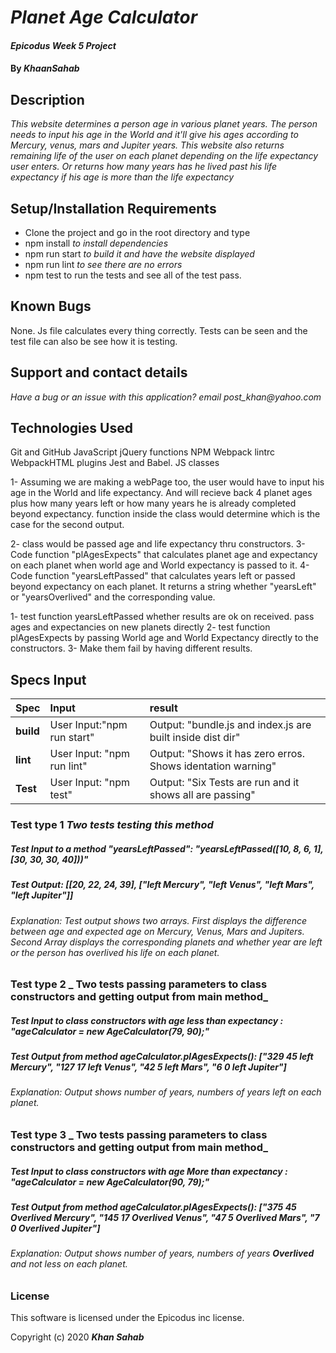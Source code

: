 # _Planet Age Calculator_

#### _Epicodus Week 5 Project_

#### By _**KhaanSahab**_

## Description

_This website determines a person age in various planet years. The person needs to input his age in the World and it'll give his ages according to Mercury, venus, mars and Jupiter years. This website also returns remaining life of the user on each planet depending on the life expectancy user enters. Or returns how many years has he lived past his life expectancy if his age is more than the life expectancy_


## Setup/Installation Requirements

* Clone the project and go in the root directory and type 
* npm install _to install dependencies_
* npm run start _to build it and have the website displayed_
* npm run lint _to see there are no errors_
* npm test to run the tests and see all of the test pass.

## Known Bugs

None. Js file calculates every thing correctly. Tests can be seen and the test file can also be see how it is testing.

## Support and contact details

_Have a bug or an issue with this application? email post_khan@yahoo.com_

## Technologies Used

Git and GitHub
JavaScript
jQuery
functions
NPM
Webpack
lintrc
WebpackHTML plugins
Jest and Babel.
JS classes



1- Assuming we are making a webPage too, the user would have to input his age in the World and life expectancy. And will recieve back 4 planet ages plus how many years left or how many years he is already completed beyond expectancy. function inside the class would determine which is the case for the second output.

2- class would be passed age and life expectancy thru constructors.
3- Code function "plAgesExpects" that calculates planet age and expectancy on each planet when world age and World expectancy is passed to it.
4- Code function "yearsLeftPassed" that calculates years left or passed beyond expectancy on each planet. It returns a string whether "yearsLeft" or "yearsOverlived" and the corresponding value.

1- test function yearsLeftPassed whether results are ok on received. pass ages and expectancies on new planets directly
2- test function plAgesExpects by passing World age and World Expectancy directly to the constructors.
3- Make them fail by having different results.



## Specs Input
| Spec | Input | result |
| :-------------  | :-----------------------------------------------------| :----------------------------------------|
| **build**  | User Input:"npm run start" | Output: "bundle.js and index.js are built inside dist dir" |
| **lint** | User Input: "npm run lint" | Output: "Shows it has zero erros. Shows identation warning"|
| **Test** | User Input: "npm test" | Output: "Six Tests are run and it shows all are passing"|
### **Test type 1 _Two tests testing this method_**  
##### Test Input to a method "yearsLeftPassed":        "yearsLeftPassed([10, 8, 6, 1], [30, 30, 30, 40]))"
##### Test Output: [[20, 22, 24, 39], ["left Mercury", "left Venus", "left Mars", "left Jupiter"]]
###### Explanation: Test output shows two arrays. First displays the difference between age and expected age on Mercury, Venus, Mars and Jupiters. Second Array displays the corresponding planets and whether year are left or the person has overlived his life on each planet.
### **Test type 2 _ Two tests passing parameters to class constructors and getting output from main method_**
##### Test Input to class constructors with age **less** than expectancy : "ageCalculator = new AgeCalculator(79, 90);"
##### Test Output from method ageCalculator.plAgesExpects(): ["329 45 left Mercury", "127 17 left Venus", "42 5 left Mars", "6 0 left Jupiter"]
###### Explanation: Output shows number of years, numbers of years left on each planet.

### **Test type 3 _ Two tests passing parameters to class constructors and getting output from main method_**
##### Test Input to class constructors with age **More** than expectancy : "ageCalculator = new AgeCalculator(90, 79);"
##### Test Output from method ageCalculator.plAgesExpects(): ["375 45 Overlived Mercury", "145 17 Overlived Venus", "47 5 Overlived Mars", "7 0 Overlived Jupiter"]
###### Explanation: Output shows number of years, numbers of years _**Overlived**_ and _not_ less on each planet.



### License


This software is licensed under the Epicodus inc license.

Copyright (c) 2020 **_Khan Sahab_**